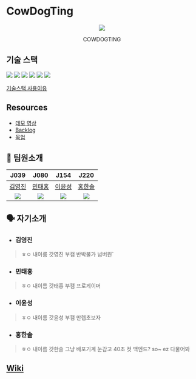 # CowDogTing
<p align="center" >
<img src="https://user-images.githubusercontent.com/64246267/138801849-61178d29-1a9a-4723-bcb9-ac3f5d2ce4a7.png" align="center"/>
</p>

<p align="center" >
COWDOGTING
</p>

## 기술 스택
<img src="https://img.shields.io/badge/React-61DAFB?style=for-the-badge&logo=react&logoColor=white">
<img src="https://img.shields.io/badge/Mysql-4479A1?style=for-the-badge&logo=mysql&logoColor=white">
<img src="https://img.shields.io/badge/express-00DC00?style=for-the-badge&logo=express&logoColor=white">  
<img src="https://img.shields.io/badge/Typescript-007396?style=for-the-badge&logo=typescript&logoColor=white">
<img src="https://img.shields.io/badge/Eslint-F7DF1E?style=for-the-badge&logo=eslint&logoColor=white">
<img src="https://img.shields.io/badge/Prettier-000000?style=for-the-badge&logo=prettier&logoColor=white">

[기술스택 사용이유](https://github.com/boostcampwm-2021/web10-CowDogTing/wiki/%EA%B8%B0%EC%88%A0-%EC%8A%A4%ED%83%9D)

## Resources
- [데모 영상]()
- [Backlog]()
- [목업]()

## 👨 팀원소개

| J039   | J080   | J154  | J220   |
| :------: | :------: | :------: | :------: |
| [김영진](https://github.com/jin-Pro) | [민태홍](https://github.com/taehong0-0) | [이윤성](https://github.com/ddaynew365) | [홍한솔](https://github.com/Noelsky-code) |
| <img src="https://github.com/jin-Pro.png" /> | <img src="https://github.com/taehong0-0.png" /> | <img src="https://github.com/ddaynew365.png" /> | <img src="https://github.com/Noelsky-code.png" /> |
  ## 🗣 자기소개
  - ### 김영진
  > ㅎㅇ 내이름 갓영진 부캠 반박불가 넘버원`
  - ### 민태홍
  > ㅎㅇ 내이름 갓태홍 부캠 프로게이머 
  - ### 이윤성
  > ㅎㅇ 내이름 갓윤성 부캠 만렙초보자
  - ### 홍한솔
  > ㅎㅇ 내이름 갓한솔 그냥 배포기계 눈감고 40초 컷 백엔드? so~ ez 다물어봐

## [Wiki](https://github.com/boostcampwm-2021/web10-CowDogTing/wiki) 

